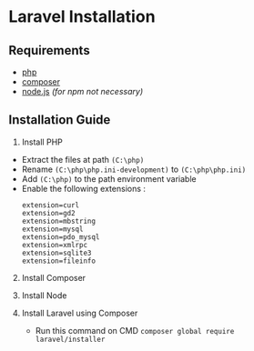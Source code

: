 # Laravel Installation

## Requirements
* [php](https://www.php.net/downloads.php)
* [composer](https://getcomposer.org)
* [node.js](https://nodejs.org/en/) *(for npm not necessary)*

## Installation Guide

1. Install PHP
* Extract the files at path `(C:\php)`
* Rename `(C:\php\php.ini-development)` to `(C:\php\php.ini)`
* Add `(C:\php)` to the path environment variable
* Enable the following extensions :
    ```
    extension=curl
    extension=gd2
    extension=mbstring
    extension=mysql
    extension=pdo_mysql
    extension=xmlrpc
    extension=sqlite3
    extension=fileinfo
    ```

2. Install Composer

3. Install Node

4. Install Laravel using Composer
    * Run this command on CMD `composer global require laravel/installer`